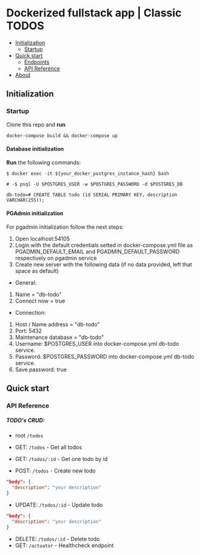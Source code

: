 # Dockerized fullstack app | Classic TODOS

- [Initialization](#initialization)
  - [Startup](#startup)
- [Quick start](quick-start)
  - [Endpoints](#endpoints)
  - [API Reference](#api-reference)
- [About](#about)

## Initialization
### Startup
Clone this repo and **run**
  ```
  docker-compose build && docker-compose up
  ```
#### Database initialization

**Run** the following commands: 
```shell 
$ docker exec -it ${your_docker_postgres_instance_hash} bash

# -$ psql -U $POSTGRES_USER -w $POSTGRES_PASSWORD -d $POSTGRES_DB

db-todo=# CREATE TABLE todo (id SERIAL PRIMARY KEY, description VARCHAR(255));
```

#### PGAdmin initialization

For pgadmin initialization follow the next steps:

1. Open localhost:54105
2. Login with the default credentials setted in docker-compose.yml file as PGADMIN_DEFAULT_EMAIL and PGADMIN_DEFAULT_PASSWORD respectively on pgadmin service
3. Create new server with the following data (if no data provided, left that space as default)
  - General: 
  1. Name = "db-todo"
  2. Connect now = true
  - Connection:
  1. Host / Name address = "db-todo"
  2. Port: 5432
  3. Maintenance database = "db-todo"
  4. Username: $POSTGRES_USER into docker-compose.yml db-todo service.
  5. Password: $POSTGRES_PASSWORD into docker-compose.yml db-todo service.
  6. Save password: true

## Quick start
### API Reference
##### TODO's CRUD:
  - root `/todos`

  - GET: `/todos` - Get all todos
  - GET: `/todos/:id` - Get one todo by id
  - POST: `/todos` - Create new todo
  ```json
  "body": {
    "description": "your description"
  }
  ``` 
  - UPDATE: `/todos/:id` - Update todo
  ```json
  "body": {
    "description": "your description"
  }
  ``` 
  - DELETE: `/todos/:id` - Delete todo
  - GET: `/actuator` - Healthcheck endpoint